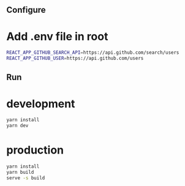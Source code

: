 ## Configure

# Add .env file in root

```sh
REACT_APP_GITHUB_SEARCH_API=https://api.github.com/search/users
REACT_APP_GITHUB_USER=https://api.github.com/users
```

## Run

# development

```sh
yarn install
yarn dev
```

# production

```sh
yarn install
yarn build
serve -s build
```
